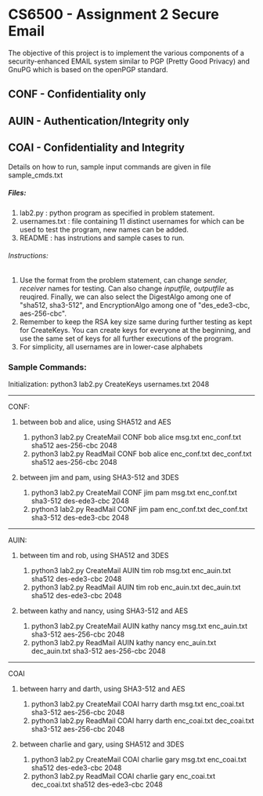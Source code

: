 # CS6500 - Assignment 2 Secure Email
The objective of this project is to implement the various components of a security-enhanced EMAIL system similar to PGP (Pretty Good Privacy) and GnuPG which is based on the openPGP standard.

## CONF - Confidentiality only

## AUIN - Authentication/Integrity only

## COAI - Confidentiality and Integrity

Details on how to run, sample input commands are given in file sample_cmds.txt

##### Files: 
1. lab2.py : python program as specified in problem statement.
2. usernames.txt : file containing 11 distinct usernames for which can be used to test the program, new names can be added.
3. README : has instrutions and sample cases to run.

###### Instructions:
1. Use the format from the problem statement, can change _sender, receiver_ names for testing. Can also change _inputfile, outputfile_ as reuqired. Finally, we can also select the DigestAlgo among one of "sha512, sha3-512", and EncryptionAlgo among one of "des_ede3-cbc, aes-256-cbc".
2. Remember to keep the RSA key size same during further testing as kept for CreateKeys. You can create keys for everyone at the beginning, and use the same set of keys for all further executions of the program.
3. For simplicity, all usernames are in lower-case alphabets


### Sample Commands:

Initialization: python3 lab2.py CreateKeys usernames.txt 2048

--------------------------------------------------------------------------------------------------
CONF: 
1. between bob and alice, using SHA512 and AES

	1. python3 lab2.py CreateMail CONF bob alice msg.txt enc_conf.txt sha512 aes-256-cbc 2048
	2. python3 lab2.py ReadMail CONF bob alice enc_conf.txt dec_conf.txt sha512 aes-256-cbc 2048

2. between jim and pam, using SHA3-512 and 3DES

	1. python3 lab2.py CreateMail CONF jim pam msg.txt enc_conf.txt sha3-512 des-ede3-cbc 2048
	2. python3 lab2.py ReadMail CONF jim pam enc_conf.txt dec_conf.txt sha3-512 des-ede3-cbc 2048

--------------------------------------------------------------------------------------------------
AUIN:
1. between tim and rob, using SHA512 and 3DES

	1. python3 lab2.py CreateMail AUIN tim rob msg.txt enc_auin.txt sha512 des-ede3-cbc 2048
	2. python3 lab2.py ReadMail AUIN tim rob enc_auin.txt dec_auin.txt sha512 des-ede3-cbc 2048

2. between kathy and nancy, using SHA3-512 and AES

	1. python3 lab2.py CreateMail AUIN kathy nancy msg.txt enc_auin.txt sha3-512 aes-256-cbc 2048
	2. python3 lab2.py ReadMail AUIN kathy nancy enc_auin.txt dec_auin.txt sha3-512 aes-256-cbc 2048

--------------------------------------------------------------------------------------------------
COAI
1. between harry and darth, using SHA3-512 and AES

	1. python3 lab2.py CreateMail COAI harry darth msg.txt enc_coai.txt sha3-512 aes-256-cbc 2048
	2. python3 lab2.py ReadMail COAI harry darth enc_coai.txt dec_coai.txt sha3-512 aes-256-cbc 2048

2. between charlie and gary, using SHA512 and 3DES

	1. python3 lab2.py CreateMail COAI charlie gary msg.txt enc_coai.txt sha512 des-ede3-cbc 2048
	2. python3 lab2.py ReadMail COAI charlie gary enc_coai.txt dec_coai.txt sha512 des-ede3-cbc 2048